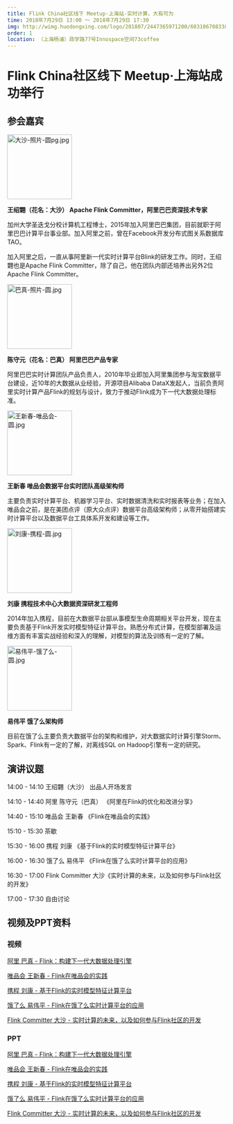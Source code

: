 ```yaml
---
title: Flink China社区线下 Meetup·上海站-实时计算，大有可为
time: 2018年7月29日 13:00 ～ 2018年7月29日 17:30
img: http://wimg.huodongxing.com/logo/201807/2447365971200/603106708338962_v2.jpg
order: 1
location: （上海杨浦）政学路77号Innospace空间73coffee
---
```


# Flink China社区线下 Meetup·上海站成功举行

## 参会嘉宾
<img src="https://cdn.nlark.com/lark/0/2018/jpeg/146522/1540466902548-4b1acb38-3bb6-4d8b-8d20-9a514f2c1c00.jpeg" style="width:149px" alt="大沙-照片-圆pg.jpg">

**王绍翾（花名：大沙）
Apache Flink Committer，阿里巴巴资深技术专家**

加州大学圣迭戈分校计算机工程博士，2015年加入阿里巴巴集团，目前就职于阿里巴巴计算平台事业部。加入阿里之前，曾在Facebook开发分布式图关系数据库TAO。

加入阿里之后，一直从事阿里新一代实时计算平台Blink的研发工作。同时，王绍翾也是Apache Flink Committer，除了自己，他在团队内部还培养出另外2位Apache Flink Committer。


<img src="https://cdn.nlark.com/lark/0/2018/jpeg/146522/1540466922098-f13fd545-5c1d-4115-b35b-473f262fbd91.jpeg" style="width:149px" alt="巴真-照片-圆.jpg">

**陈守元（花名：巴真）
阿里巴巴产品专家**

阿里巴巴实时计算团队产品负责人，2010年毕业即加入阿里集团参与淘宝数据平台建设，近10年的大数据从业经验，开源项目Alibaba DataX发起人，当前负责阿里实时计算产品Flink的规划与设计，致力于推动Flink成为下一代大数据处理标准。


<img src="https://cdn.nlark.com/lark/0/2018/jpeg/146522/1540467453003-d1bf4e56-a9ee-463d-9fc1-b05372bf0157.jpeg" style="width:149px" alt="王新春-唯品会-圆.jpg">

**王新春
唯品会数据平台实时团队高级架构师**

主要负责实时计算平台、机器学习平台、实时数据清洗和实时报表等业务；在加入唯品会之前，是在美团点评（原大众点评）数据平台高级架构师；从零开始搭建实时计算平台以及数据平台工具体系开发和建设等工作。


<img src="https://cdn.nlark.com/lark/0/2018/jpeg/146522/1540467468855-8ed1343b-8f87-4c70-94d8-2ee5092ece12.jpeg" style="width:149px" alt="刘康-携程-圆.jpg">

**刘康
携程技术中心大数据资深研发工程师**

2014年加入携程，目前在大数据平台部从事模型生命周期相关平台开发，现在主要负责基于Flink开发实时模型特征计算平台。熟悉分布式计算，在模型部署及运维方面有丰富实战经验和深入的理解，对模型的算法及训练有一定的了解。


<img src="https://cdn.nlark.com/lark/0/2018/jpeg/146522/1540467488138-942b0ec2-fa73-471f-acdf-1754e5121b97.jpeg" style="width:149px" alt="易伟平-饿了么-圆.jpg">

**易伟平
饿了么架构师**

目前在饿了么主要负责大数据平台的架构和维护，对大数据实时计算引擎Storm、Spark、Flink有一定的了解，对离线SQL on Hadoop引擎有一定的研究。



## 演讲议题 

14:00 - 14:10 王绍翾（大沙）        出品人开场发言

14:10 - 14:40 阿里 陈守元（巴真）   《阿里在Flink的优化和改进分享》

14:40 - 15:10 唯品会 王新春        《Flink在唯品会的实践》

15:10 - 15:30 茶歇

15:30 - 16:00 携程 刘康           《基于Flink的实时模型特征计算平台》

16:00 - 16:30 饿了么 易伟平        《Flink在饿了么实时计算平台的应用》

16:30 - 17:00 Flink Committer 大沙《实时计算的未来，以及如何参与Flink社区的开发》

17:00 - 17:30 自由讨论 



## 视频及PPT资料

### 视频

[阿里 巴真 - Flink：构建下一代大数据处理引擎](http://v.youku.com/v_show/id_XMzgxODQ1Njc5Ng==.html?spm=a2h0j.11185381.listitem_page1.5!15~A)

[唯品会 王新春 - Flink在唯品会的实践](http://v.youku.com/v_show/id_XMzgxODQ2NzYwOA==.html?spm=a2h0j.11185381.listitem_page1.5!14~A)

[携程 刘康 - 基于Flink的实时模型特征计算平台](http://v.youku.com/v_show/id_XMzgxODQ2MTk4MA==.html?spm=a2hzp.8253869.0.0)

[饿了么 易伟平 - Flink在饿了么实时计算平台的应用](http://v.youku.com/v_show/id_XMzgxODQ3MTIwNA==.html?spm=a2h0j.11185381.listitem_page1.5!12~A用)

[Flink Committer 大沙 - 实时计算的未来，以及如何参与Flink社区的开发](http://v.youku.com/v_show/id_XMzgxODQ3NDI5Ng==.html?spm=a2h0j.11185381.listitem_page1.5!13~A)


### PPT

[阿里 巴真 - Flink：构建下一代大数据处理引擎](https://files.alicdn.com/tpsservice/cb80fa194a4d0d9cd30dccbe7d024c52.pdf)

[唯品会 王新春 - Flink在唯品会的实践](https://files.alicdn.com/tpsservice/8e67ce2a09e13d346c941309a783ac1e.pdf)

[携程 刘康 - 基于Flink的实时模型特征计算平台](https://files.alicdn.com/tpsservice/360736041660df21b63bfd13b218a3c3.pdf)

[饿了么 易伟平 - Flink在饿了么实时计算平台的应用](https://files.alicdn.com/tpsservice/228a25ccc10ff61b12b79e1a74b18b44.pdf)

[Flink Committer 大沙 - 实时计算的未来，以及如何参与Flink社区的开发](https://files.alicdn.com/tpsservice/08703ae8795650397d96785fc78413ab.pdf)